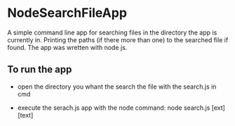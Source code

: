 # NodeSearchFileApp
A simple command line app for searching files in the directory the app is currently in.  Printing the paths (if there more than one) to the searched file if found. The app was wretten with node js.

## To run the app

- open the directory you whant the search the file with the search.js in cmd

- execute the serach.js app with the node command:
  node search.js [ext] [text]
